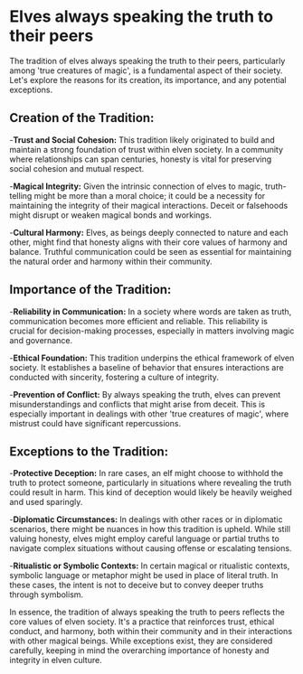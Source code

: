 # Elves always speaking the truth to their peers

The tradition of elves always speaking the truth to their peers, particularly among 'true creatures of magic', is a fundamental aspect of their society. Let's explore the reasons for its creation, its importance, and any potential exceptions.

## Creation of the Tradition:
-**Trust and Social Cohesion:** This tradition likely originated to build and maintain a strong foundation of trust within elven society. In a community where relationships can span centuries, honesty is vital for preserving social cohesion and mutual respect.

-**Magical Integrity:** Given the intrinsic connection of elves to magic, truth-telling might be more than a moral choice; it could be a necessity for maintaining the integrity of their magical interactions. Deceit or falsehoods might disrupt or weaken magical bonds and workings.

-**Cultural Harmony:** Elves, as beings deeply connected to nature and each other, might find that honesty aligns with their core values of harmony and balance. Truthful communication could be seen as essential for maintaining the natural order and harmony within their community.

## Importance of the Tradition:
-**Reliability in Communication:** In a society where words are taken as truth, communication becomes more efficient and reliable. This reliability is crucial for decision-making processes, especially in matters involving magic and governance.

-**Ethical Foundation:** This tradition underpins the ethical framework of elven society. It establishes a baseline of behavior that ensures interactions are conducted with sincerity, fostering a culture of integrity.

-**Prevention of Conflict:** By always speaking the truth, elves can prevent misunderstandings and conflicts that might arise from deceit. This is especially important in dealings with other 'true creatures of magic', where mistrust could have significant repercussions.

## Exceptions to the Tradition:
-**Protective Deception:** In rare cases, an elf might choose to withhold the truth to protect someone, particularly in situations where revealing the truth could result in harm. This kind of deception would likely be heavily weighed and used sparingly.

-**Diplomatic Circumstances:** In dealings with other races or in diplomatic scenarios, there might be nuances in how this tradition is upheld. While still valuing honesty, elves might employ careful language or partial truths to navigate complex situations without causing offense or escalating tensions.

-**Ritualistic or Symbolic Contexts:** In certain magical or ritualistic contexts, symbolic language or metaphor might be used in place of literal truth. In these cases, the intent is not to deceive but to convey deeper truths through symbolism.

In essence, the tradition of always speaking the truth to peers reflects the core values of elven society. It's a practice that reinforces trust, ethical conduct, and harmony, both within their community and in their interactions with other magical beings. While exceptions exist, they are considered carefully, keeping in mind the overarching importance of honesty and integrity in elven culture.